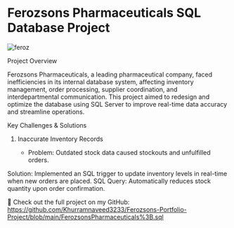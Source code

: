 # Ferozsons Pharmaceuticals SQL Database Project


![feroz](https://github.com/user-attachments/assets/89867d1a-c44d-4fa3-8615-3c8183099847)

Project Overview

Ferozsons Pharmaceuticals, a leading pharmaceutical company, faced inefficiencies in its internal database system, affecting inventory management, order processing, supplier coordination, and interdepartmental communication. This project aimed to redesign and optimize the database using SQL Server to improve real-time data accuracy and streamline operations.

Key Challenges & Solutions

1. Inaccurate Inventory Records
   
    -   Problem: Outdated stock data caused stockouts and unfulfilled orders.
  
Solution: Implemented an SQL trigger to update inventory levels in real-time when new orders are placed.
SQL Query: Automatically reduces stock quantity upon order confirmation.























🔗 Check out the full project on my GitHub:
https://github.com/Khurramnaveed3233/Ferozsons-Portfolio-Project/blob/main/FerozsonsPharmaceuticals%3B.sql
